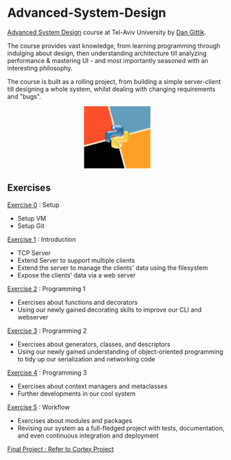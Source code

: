 # Advanced-System-Design

[Advanced System Design](https://advanced-system-design.com/) course at Tel-Aviv University by [Dan Gittik](https://dan-gittik.com/).

The course provides vast knowledge, from learning programming through indulging about design, then understanding architecture till analyzing performance & mastering UI - and most importantly seasoned with an interesting philosophy. <br/>

The course is built as a rolling project, from building a simple server-client till designing a whole system, whilst dealing with changing requirements and "bugs". </br>

<p align="center">
    <img src="https://github.com/AvivYaniv/Advanced-System-Design/blob/master/logo/AdvancedSystemDesign.png?raw=true" width="30%"/>
<p/>

## Exercises
[Exercise 0](https://github.com/AvivYaniv/Advanced-System-Design/blob/master/exercise-0/%5B2019-10-30%5D%20exercise%200%20setup.docx) : Setup <br/>
- Setup VM <br/>
- Setup Git <br/>

[Exercise 1](https://github.com/AvivYaniv/Advanced-System-Design/blob/master/exercise-1/%5B2019-10-30%5D%20exercise%201%20introduction.docx) : Introduction <br/>
- TCP Server <br/>
- Extend Server to support multiple clients <br/>
- Extend the server to manage the clients' data using the filesystem <br/>
- Expose the clients' data via a web server <br/>

[Exercise 2](https://github.com/AvivYaniv/Advanced-System-Design/blob/master/exercise-2/%5B2019-11-06%5D%20exercise%202%20programming%201.docx) : Programming 1 <br/>
- Exercises about functions and decorators <br/>
- Using our newly gained decorating skills to improve our CLI and webserver <br/>

[Exercise 3](https://github.com/AvivYaniv/Advanced-System-Design/blob/master/exercise-3/%5B2019-11-13%5D%20exercise%203%20programming%202.docx) : Programming 2 <br/>
- Exercises about generators, classes, and descriptors <br/>
- Using our newly gained understanding of object-oriented programming to tidy up our serialization and networking code <br/>

[Exercise 4](https://github.com/AvivYaniv/Advanced-System-Design/blob/master/exercise-4/%5B2019-11-20%5D%20exercise%204%20programming%203.docx) : Programming 3 <br/>
- Exercises about context managers and metaclasses <br/>
- Further developments in our cool system <br/>

[Exercise 5](https://github.com/AvivYaniv/Advanced-System-Design/blob/master/exercise-5/%5B2019-11-27%5D%20exercise%205%20workflow.docx) : Workflow <br/>
- Exercises about modules and packages <br/>
- Revising our system as a full-fledged project with tests, documentation, and even continuous integration and deployment <br/>

[Final Project : Refer to Cortex Project](https://github.com/AvivYaniv/Cortex)

